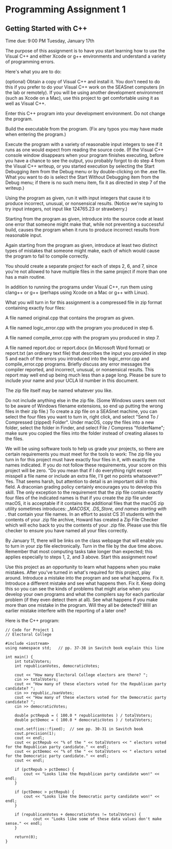 # Programming Assignment 1
## Getting Started with C++
Time due: 9:00 PM Tuesday, January 17th

The purpose of this assignment is to have you start learning how to use the Visual C++ and either Xcode or g++ environments and understand a variety of programming errors.

Here's what you are to do:

(optional) Obtain a copy of Visual C++ and install it. You don't need to do this if you prefer to do your Visual C++ work on the SEASnet computers (in the lab or remotely). If you will be using another development environment (such as Xcode on a Mac), use this project to get comfortable using it as well as Visual C++.

Enter this C++ program into your development environment. Do not change the program.

Build the executable from the program. (Fix any typos you may have made when entering the program.)

Execute the program with a variety of reasonable input integers to see if it runs as one would expect from reading the source code. (If the Visual C++ console window disappears when your program finishes executing, before you have a chance to see the output, you probably forgot to do step 4 from the Visual C++ writeup, or you started execution by selecting the Start Debugging item from the Debug menu or by double-clicking on the .exe file. What you want to do is select the Start Without Debugging item from the Debug menu; if there is no such menu item, fix it as directed in step 7 of the writeup.)

Using the program as given, run it with input integers that cause it to produce incorrect, unusual, or nonsensical results. (Notice we're saying to try input integers, not input like 124765.23 or strawberry.)

Starting from the program as given, introduce into the source code at least one error that someone might make that, while not preventing a successful build, causes the program when it runs to produce incorrect results from reasonable input.

Again starting from the program as given, introduce at least two distinct types of mistakes that someone might make, each of which would cause the program to fail to compile correctly.

You should create a separate project for each of steps 2, 6, and 7, since you're not allowed to have multiple files in the same project if more than one has a main routine.

In addition to running the programs under Visual C++, run them using clang++ or g++ (perhaps using Xcode on a Mac or g++ with Linux).

What you will turn in for this assignment is a compressed file in zip format containing exactly four files:

A file named original.cpp that contains the program as given.

A file named logic_error.cpp with the program you produced in step 6.

A file named compile_error.cpp with the program you produced in step 7.

A file named report.doc or report.docx (in Microsoft Word format) or report.txt (an ordinary text file) that describes the input you provided in step 5 and each of the errors you introduced into the logic_error.cpp and compile_error.cpp programs. Briefly discuss any error messages the compiler reported, and incorrect, unusual, or nonsensical results. This report may well end up being much less than a page long.  Please be sure to include your name and your UCLA Id number in this document.

The zip file itself may be named whatever you like.

Do not include anything else in the zip file. (Some Windows users seem not to be aware of Windows filename extensions, so end up putting the wrong files in their zip file.) To create a zip file on a SEASnet machine, you can select the four files you want to turn in, right click, and select "Send To / Compressed (zipped) Folder". Under macOS, copy the files into a new folder, select the folder in Finder, and select File / Compress "folderName"; make sure you copied the files into the folder instead of creating aliases to the files.

We will be using software tools to help us grade your projects, so there are certain requirements you must meet for the tools to work: The zip file you turn in for this project must have exactly four files in it, with exactly the names indicated. If you do not follow these requirements, your score on this project will be zero. "Do you mean that if I do everything right except misspell a file name or include an extra file, I'll get no points whatsoever?" Yes. That seems harsh, but attention to detail is an important skill in this field. A draconian grading policy certainly encourages you to develop this skill.  The only exception to the requirement that the zip file contain exactly four files of the indicated names is that if you create the zip file under macOS, it is acceptable if it contains the additional files that the macOS zip utility sometimes introduces: __MACOSX, .DS_Store, and names starting with ._ that contain your file names.  In an effort to assist CS 31 students with the contents of your .zip file archive, Howard has created a Zip File Checker which will echo back to you the contents of your .zip file.  Please use this file checker to ensure you have named all your files correctly.

By January 11, there will be links on the class webpage that will enable you to turn in your zip file electronically. Turn in the file by the due time above. Remember that most computing tasks take longer than expected; this applies especially to steps 1, 2, and 3 above. Start this assignment now!

Use this project as an opportunity to learn what happens when you make mistakes. After you've turned in what's required for this project, play around. Introduce a mistake into the program and see what happens. Fix it. Introduce a different mistake and see what happens then. Fix it. Keep doing this so you can see the kinds of problems that might arise when you develop your own programs and what the compilers say for each particular problem (if they even detect them at all). See what happens if you make more than one mistake in the program. Will they all be detected? Will an earlier mistake interfere with the reporting of a later one?

Here is the C++ program:

    // Code for Project 1
    // Electoral College

    #include <iostream>
    using namespace std;   // pp. 37-38 in Savitch book explain this line

    int main() {
        int totalVoters;
        int republicanVotes, democraticVotes;

        cout << "How many Electoral College electors are there? ";
        cin >> totalVoters;    
        cout << "How many of these electors voted for the Republican party candidate? ";    
        cin >> republic,/oanVotes;
        cout << "How many of these electors voted for the Democratic party candidate? ";
        cin >> democraticVotes;

        double pctRepub = ( 100.0 * republicanVotes ) / totalVoters;
        double pctDemoc = ( 100.0 * democraticVotes ) / totalVoters;

        cout.setf(ios::fixed);  // see pp. 30-31 in Savitch book
        cout.precision(1);    
        cout << endl;
        cout << pctRepub << "% of the " << totalVoters << " electors voted for the Republican party candidate." << endl;
        cout << pctDemoc << "% of the " << totalVoters << " electors voted for the Democratic party candidate." << endl;
        cout << endl; 

        if (pctRepub > pctDemoc) {
            cout << "Looks like the Republican party candidate won!" << endl;    
        }

        if (pctDemoc > pctRepub) {
            cout << "Looks like the Democratic party candidate won!" << endl;
        }

        if (republicanVotes + democraticVotes != totalVoters) {
                cout << "Looks like some of these data values don't make sense." << endl;    
        }

        return(0);
    }
